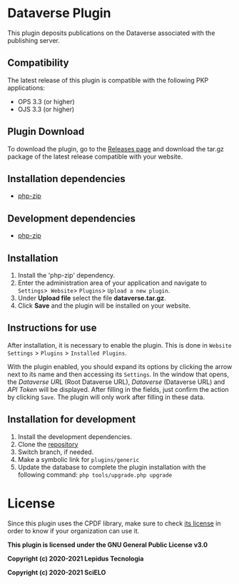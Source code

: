 # Dataverse Plugin

This plugin deposits publications on the Dataverse associated with the publishing server.

## Compatibility

The latest release of this plugin is compatible with the following PKP applications:

* OPS 3.3 (or higher)
* OJS 3.3 (or higher)

## Plugin Download

To download the plugin, go to the [Releases page](https://github.com/lepidus/dataversePlugin/releases) and download the tar.gz package of the latest release compatible with your website.

## Installation dependencies 
* [php-zip](https://www.php.net/manual/pt_BR/zip.installation.php)

## Development dependencies
* [php-zip](https://www.php.net/manual/pt_BR/zip.installation.php)


## Installation

1. Install the 'php-zip' dependency.
2. Enter the administration area of ​​your application and navigate to `Settings`>` Website`> `Plugins`> `Upload a new plugin`.
3. Under __Upload file__ select the file __dataverse.tar.gz__.
4. Click __Save__ and the plugin will be installed on your website.

## Instructions for use

After installation, it is necessary to enable the plugin. This is done in `Website Settings` > `Plugins` > `Installed Plugins`.

With the plugin enabled, you should expand its options by clicking the arrow next to its name and then accessing its `Settings`. In the window that opens, the _Dataverse URL_ (Root Dataverse URL), _Dataverse_ (Dataverse URL) and _API Token_ will be displayed. After filling in the fields, just confirm the action by clicking `Save`. The plugin will only work after filling in these data.

## Installation for development
1. Install the development dependencies.
2. Clone the [repository](https://github.com/lepidus/titlePageForPreprint)
3. Switch branch, if needed.
4. Make a symbolic link for `plugins/generic`
4. Update the database to complete the plugin installation with the following command: `php tools/upgrade.php upgrade`


# License

Since this plugin uses the CPDF library, make sure to check [its license](https://github.com/coherentgraphics/cpdf-binaries/blob/master/LICENSE) in order to know if your organization can use it.

__This plugin is licensed under the GNU General Public License v3.0__

__Copyright (c) 2020-2021 Lepidus Tecnologia__

__Copyright (c) 2020-2021 SciELO__